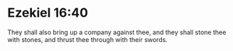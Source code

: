 # Ezekiel 16:40

They shall also bring up a company against thee, and they shall stone thee with stones, and thrust thee through with their swords.